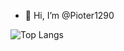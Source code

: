 - 👋 Hi, I’m @Pioter1290


![Top Langs](https://github-readme-stats.vercel.app/api/top-langs/?username=your-username&layout=compact)
